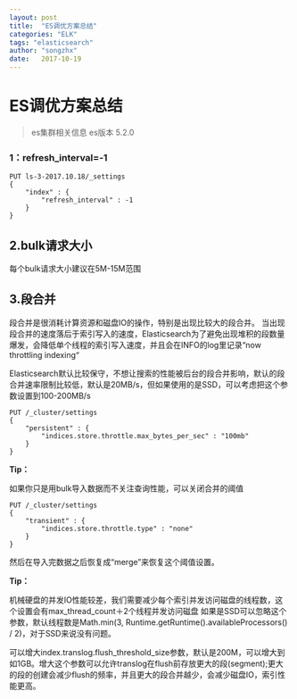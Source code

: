```yaml
---
layout: post
title:  "ES调优方案总结"
categories: "ELK"
tags: "elasticsearch"
author: "songzhx"
date:   2017-10-19
---
```


# ES调优方案总结



>es集群相关信息
>es版本 5.2.0



### 1：refresh_interval=-1  

```http
PUT ls-3-2017.10.18/_settings
{
    "index" : {
        "refresh_interval" : -1
    }
}

```

## 2.bulk请求大小

每个bulk请求大小建议在5M-15M范围



## 3.段合并

段合并是很消耗计算资源和磁盘IO的操作，特别是出现比较大的段合并。 
当出现段合并的速度落后于索引写入的速度，Elasticsearch为了避免出现堆积的段数量爆发，会降低单个线程的索引写入速度，并且会在INFO的log里记录“now throttling indexing“

Elasticsearch默认比较保守，不想让搜索的性能被后台的段合并影响，默认的段合并速率限制比较低，默认是20MB/s，但如果使用的是SSD，可以考虑把这个参数设置到100-200MB/s

```shell
PUT /_cluster/settings
{
    "persistent" : {
        "indices.store.throttle.max_bytes_per_sec" : "100mb"
    }
}
```

**Tip：**

如果你只是用bulk导入数据而不关注查询性能，可以关闭合并的阈值

```shell
PUT /_cluster/settings
{
    "transient" : {
        "indices.store.throttle.type" : "none" 
    }
}
```

然后在导入完数据之后恢复成“merge”来恢复这个阈值设置。



**Tip：**

机械硬盘的并发IO性能较差，我们需要减少每个索引并发访问磁盘的线程数，这个设置会有max_thread_count＋2个线程并发访问磁盘 
如果是SSD可以忽略这个参数，默认线程数是Math.min(3, Runtime.getRuntime().availableProcessors() / 2)，对于SSD来说没有问题。

可以增大index.translog.flush_threshold_size参数，默认是200M，可以增大到如1GB。增大这个参数可以允许translog在flush前存放更大的段(segment);更大的段的创建会减少flush的频率，并且更大的段合并越少，会减少磁盘IO，索引性能更高。










